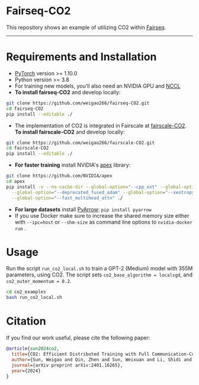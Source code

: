 # Fairseq-CO2

This repository shows an example of utilizing CO2 within [Fairseq](https://github.com/facebookresearch/fairseq).

--------------------------------------------------------------------------------

# Requirements and Installation

* [PyTorch](http://pytorch.org/) version >= 1.10.0
* Python version >= 3.8
* For training new models, you'll also need an NVIDIA GPU and [NCCL](https://github.com/NVIDIA/nccl)
* **To install fairseq-CO2** and develop locally:

``` bash
git clone https://github.com/weigao266/fairseq-CO2.git
cd fairseq-CO2
pip install --editable ./
```

* The implementation of CO2 is integrated in Fairscale at [fairscale-CO2](). **To install fairscale-CO2** and develop locally:

``` bash
git clone https://github.com/weigao266/fairscale-CO2.git
cd fairscale-CO2
pip install --editable ./
```

* **For faster training** install NVIDIA's [apex](https://github.com/NVIDIA/apex) library:

``` bash
git clone https://github.com/NVIDIA/apex
cd apex
pip install -v --no-cache-dir --global-option="--cpp_ext" --global-option="--cuda_ext" \
  --global-option="--deprecated_fused_adam" --global-option="--xentropy" \
  --global-option="--fast_multihead_attn" ./
```

* **For large datasets** install [PyArrow](https://arrow.apache.org/docs/python/install.html#using-pip): `pip install pyarrow`
* If you use Docker make sure to increase the shared memory size either with `--ipc=host` or `--shm-size`
 as command line options to `nvidia-docker run` .

# Usage

Run the script `run_co2_local.sh` to train a GPT-2 (Medium) model with 355M parameters, using CO2. The script sets `co2_base_algorithm = localsgd`, and `co2_outer_momentum = 0.2`.

``` bash
cd co2_examples
bash run_co2_local.sh
```


# Citation

If you find our work useful, please cite the following paper:

``` bibtex
@article{sun2024co2,
  title={CO2: Efficient Distributed Training with Full Communication-Computation Overlap},
  author={Sun, Weigao and Qin, Zhen and Sun, Weixuan and Li, Shidi and Li, Dong and Shen, Xuyang and Qiao, Yu and Zhong, Yiran},
  journal={arXiv preprint arXiv:2401.16265},
  year={2024}
}
```
